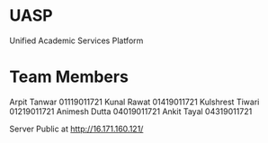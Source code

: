 # UASP
Unified Academic Services Platform

# Team Members
Arpit Tanwar     01119011721
Kunal Rawat      01419011721
Kulshrest Tiwari 01219011721
Animesh Dutta    04019011721
Ankit Tayal      04319011721


Server Public at http://16.171.160.121/
